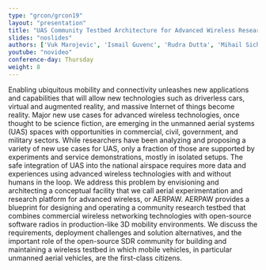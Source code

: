 ```yaml
---
type: "grcon/grcon19"
layout: "presentation"
title: "UAS Community Testbed Architecture for Advanced Wireless Research with Open-Source SDRs"
slides: "noslides"
authors: ['Vuk Marojevic', 'Ismail Guvenc', 'Rudra Dutta', 'Mihail Sichitiu']
youtube: "novideo"
conference-day: Thursday
weight: 8
---
```

Enabling ubiquitous mobility and connectivity unleashes new applications and capabilities that will allow new technologies such as driverless cars, virtual and augmented reality, and massive Internet of things become reality. Major new use cases for advanced wireless technologies, once thought to be science fiction, are emerging in the unmanned aerial systems (UAS) spaces with opportunities in commercial, civil, government, and military sectors. While researchers have been analyzing and proposing a variety of new use cases for UAS, only a fraction of those are supported by experiments and service demonstrations, mostly in isolated setups. The safe integration of UAS into the national airspace requires more data and experiences using advanced wireless technologies with and without humans in the loop. We address this problem by envisioning and architecting a conceptual facility that we call aerial experimentation and research platform for advanced wireless, or AERPAW. AERPAW provides a blueprint for designing and operating a community research testbed that combines commercial wireless networking technologies with open-source software radios in production-like 3D mobility environments. We discuss the requirements, deployment challenges and solution alternatives, and the important role of the open-source SDR community for building and maintaining a wireless testbed in which mobile vehicles, in particular unmanned aerial vehicles, are the first-class citizens.
